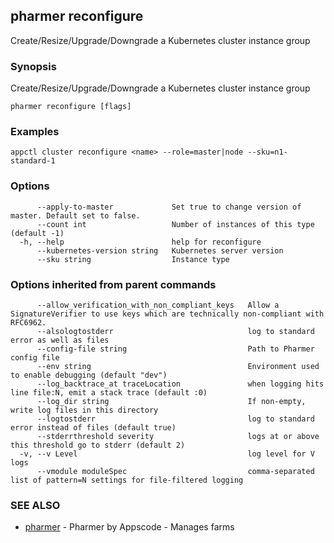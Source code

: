 ## pharmer reconfigure

Create/Resize/Upgrade/Downgrade a Kubernetes cluster instance group

### Synopsis


Create/Resize/Upgrade/Downgrade a Kubernetes cluster instance group

```
pharmer reconfigure [flags]
```

### Examples

```
appctl cluster reconfigure <name> --role=master|node --sku=n1-standard-1
```

### Options

```
      --apply-to-master             Set true to change version of master. Default set to false.
      --count int                   Number of instances of this type (default -1)
  -h, --help                        help for reconfigure
      --kubernetes-version string   Kubernetes server version
      --sku string                  Instance type
```

### Options inherited from parent commands

```
      --allow_verification_with_non_compliant_keys   Allow a SignatureVerifier to use keys which are technically non-compliant with RFC6962.
      --alsologtostderr                              log to standard error as well as files
      --config-file string                           Path to Pharmer config file
      --env string                                   Environment used to enable debugging (default "dev")
      --log_backtrace_at traceLocation               when logging hits line file:N, emit a stack trace (default :0)
      --log_dir string                               If non-empty, write log files in this directory
      --logtostderr                                  log to standard error instead of files (default true)
      --stderrthreshold severity                     logs at or above this threshold go to stderr (default 2)
  -v, --v Level                                      log level for V logs
      --vmodule moduleSpec                           comma-separated list of pattern=N settings for file-filtered logging
```

### SEE ALSO
* [pharmer](pharmer.md)	 - Pharmer by Appscode - Manages farms

